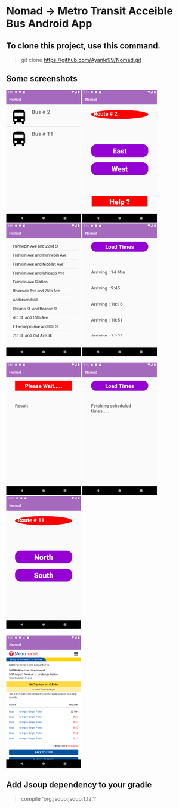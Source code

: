 # Nomad -> Metro Transit Acceible Bus Android App

## To clone this project, use this command.

> git clone https://github.com/Ayanle99/Nomad.git

## Some screenshots

<p float="left">
  <img src="images/bus_icon_1_.png" width="200" />
  <img src="images/bus_icon_2.png" width="200" /> 
  <img src="images/bus_icon_3.png" width="200" />
  <img src="images/bus_icon_4.png" width="200"/>
</p>

<p float="left">

 <img src="images/bus_icon_5.png" width="200" />
 <img src="images/bus_icon_7.png" width="200"/>
 <img src="images/route_11_Two.png" width="200"/>


</p>

<p float="left">

<img src="images/metro.png" width="200"/>


</p>


## Add Jsoup dependency to your gradle
> compile 'org.jsoup:jsoup:1.12.1'


